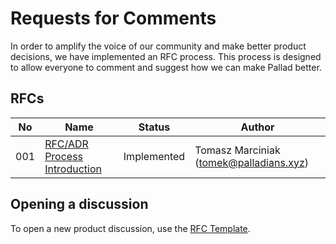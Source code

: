 # Requests for Comments

In order to amplify the voice of our community and make better product decisions, we have implemented an RFC process. This process is designed to allow everyone to comment and suggest how we can make Pallad better.

## RFCs

| No | Name | Status | Author |
| - | - | - | - |
| 001 | [RFC/ADR Process Introduction](/rfc/001-rfc-adr-process) | Implemented | Tomasz Marciniak (tomek@palladians.xyz) |

## Opening a discussion

To open a new product discussion, use the [RFC Template](/rfc/000-rfc-template).
